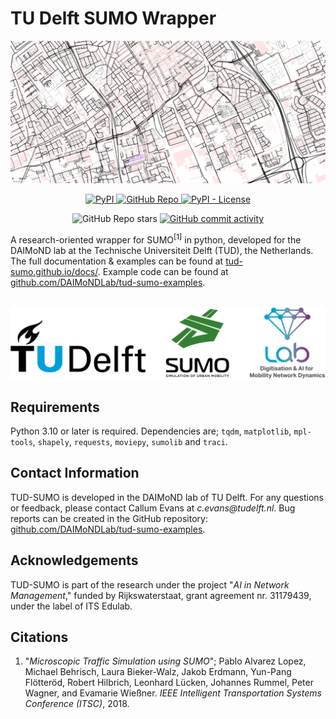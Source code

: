 # TU Delft SUMO Wrapper

![logos](https://github.com/DAIMoNDLab/tud-sumo/raw/main/img/header.png?raw=true)

<p align="center">
  <a href="https://pypi.org/project/tud-sumo/">
    <img alt="PyPI" src="https://img.shields.io/pypi/v/tud-sumo?style=for-the-badge&logo=pypi&logoColor=%23FFFFFF&color=%2300A6D6"/>
  </a>
  <a href="https://github.com/DAIMoNDLab/tud-sumo">
    <img alt="GitHub Repo" src="https://img.shields.io/badge/GitHub-%2338A6D6?style=for-the-badge&logo=github&link=https%3A%2F%2Fgithub.com%2FDAIMoNDLab%2Ftud_sumo"/>
  </a>
  <a href="https://github.com/DAIMoNDLab/tud-sumo/blob/main/LICENSE">
      <img alt="PyPI - License" src="https://img.shields.io/pypi/l/tud-sumo?style=for-the-badge&color=%2300A6D6">
  </a>
</p>
<p align="center">
  <img alt="GitHub Repo stars" src="https://img.shields.io/github/stars/DAIMoNDLab/tud-sumo?style=for-the-badge&logo=github&color=%2300A6D6"/>
  <a href="https://github.com/DAIMoNDLab/tud-sumo/commits/main/">
    <img alt="GitHub commit activity" src="https://img.shields.io/github/commit-activity/m/DAIMoNDLab/tud-sumo?style=for-the-badge&logo=github&label=Commits&color=%2300A6D6"/>
  </a>
</p>

A research-oriented wrapper for SUMO<sup>[1]</sup> in python, developed for the DAIMoND lab at the Technische Universiteit Delft (TUD), the Netherlands. The full documentation & examples can be found at [tud-sumo.github.io/docs/](https://tud-sumo.github.io/docs/). Example code can be found at [github.com/DAIMoNDLab/tud-sumo-examples](https://github.com/DAIMoNDLab/tud-sumo-examples).<br><br>

![logos](https://github.com/DAIMoNDLab/tud-sumo/raw/main/img/logos.png?raw=true)

## Requirements 

Python 3.10 or later is required. Dependencies are; `tqdm`, `matplotlib`, `mpl-tools`, `shapely`, `requests`, `moviepy`, `sumolib` and `traci`.

## Contact Information

TUD-SUMO is developed in the DAIMoND lab of TU Delft. For any questions or feedback, please contact Callum Evans at _c.evans@tudelft.nl_. Bug reports can be created in the GitHub repository: [github.com/DAIMoNDLab/tud-sumo-examples](https://github.com/DAIMoNDLab/tud-sumo-examples).

## Acknowledgements

TUD-SUMO is part of the research under the project "_AI in Network Management_," funded by Rijkswaterstaat, grant agreement nr. 31179439, under the label of ITS Edulab.

## Citations

  1. "_Microscopic Traffic Simulation using SUMO_"; Pablo Alvarez Lopez, Michael Behrisch, Laura Bieker-Walz, Jakob Erdmann, Yun-Pang Flötteröd, Robert Hilbrich, Leonhard Lücken, Johannes Rummel, Peter Wagner, and Evamarie Wießner. _IEEE Intelligent Transportation Systems Conference (ITSC)_, 2018.